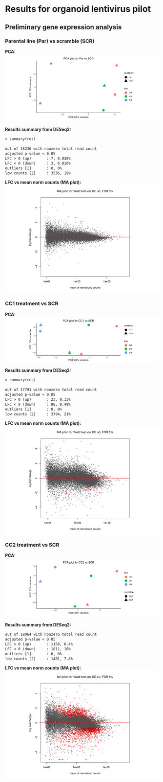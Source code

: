 # Results for organoid lentivirus pilot

## Preliminary gene expression analysis

### Parental line (Par) vs scramble (SCR)

__PCA:__
![parental vs scramble](images/parScrPca.png)

__Results summary from DESeq2:__
```
> summary(res)

out of 18236 with nonzero total read count
adjusted p-value < 0.05
LFC > 0 (up)       : 7, 0.038%
LFC < 0 (down)     : 3, 0.016%
outliers [1]       : 0, 0%
low counts [2]     : 3536, 19%
```

__LFC vs mean norm counts (MA plot):__
![parental vs scramble](images/parScrMa.png)

### CC1 treatment vs SCR

__PCA:__
![cc1 vs scramble](images/cc1ScrPca.png)

__Results summary from DESeq2:__
```
> summary(res)

out of 17791 with nonzero total read count
adjusted p-value < 0.05
LFC > 0 (up)       : 23, 0.13%
LFC < 0 (down)     : 88, 0.49%
outliers [1]       : 0, 0%
low counts [2]     : 3794, 21%
```

__LFC vs mean norm counts (MA plot):__
![cc1 vs scramble](images/cc1ScrMa.png)

### CC2 treatment vs SCR

__PCA:__
![cc2 vs scramble](images/cc2ScrPca.png)

__Results summary from DESeq2:__
```
out of 18064 with nonzero total read count
adjusted p-value < 0.05
LFC > 0 (up)       : 1150, 6.4%
LFC < 0 (down)     : 1811, 10%
outliers [1]       : 0, 0%
low counts [2]     : 1401, 7.8%
```

__LFC vs mean norm counts (MA plot):__
![cc2 vs scramble](images/cc2ScrMa.png)
